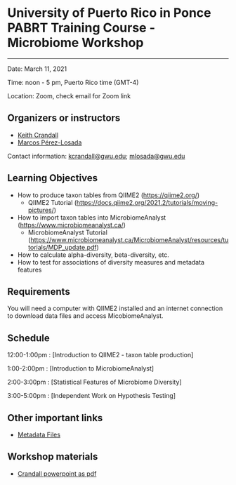 # University of Puerto Rico in Ponce PABRT Training Course - Microbiome Workshop
---
Date: March 11, 2021

Time: noon - 5 pm, Puerto Rico time (GMT-4)

Location: Zoom, check email for Zoom link

## Organizers or instructors
* [Keith Crandall](https://publichealth.gwu.edu/departments/biostatistics-and-bioinformatics/keith-crandall)
* [Marcos Pérez-Losada](https://publichealth.gwu.edu/departments/biostatistics-and-bioinformatics/marcos-perez-losada)


Contact information: kcrandall@gwu.edu; mlosada@gwu.edu

## Learning Objectives
* How to produce taxon tables from QIIME2 (https://qiime2.org/)
  * QIIME2 Tutorial (https://docs.qiime2.org/2021.2/tutorials/moving-pictures/)
* How to import taxon tables into MicrobiomeAnalyst (https://www.microbiomeanalyst.ca/)
  * MicrobiomeAnalyst Tutorial (https://www.microbiomeanalyst.ca/MicrobiomeAnalyst/resources/tutorials/MDP_update.pdf)
* How to calculate alpha-diversity, beta-diversity, etc.
* How to test for associations of diversity measures and metadata features

## Requirements
You will need a computer with QIIME2 installed and an internet connection to download data files and access MicobiomeAnalyst.

## Schedule

12:00-1:00pm : [Introduction to QIIME2 - taxon table production]

1:00-2:00pm : [Introduction to MicrobiomeAnalyst]

2:00-3:00pm : [Statistical Features of Microbiome Diversity]

3:00-5:00pm : [Independent Work on Hypothesis Testing]

## Other important links
* [Metadata Files](https://github.com/gwcbi/Workshops/tree/master/PABRT/Data)

## Workshop materials
* [Crandall powerpoint as pdf](Workshops/PABRT/CrandallTalk.pdf)

